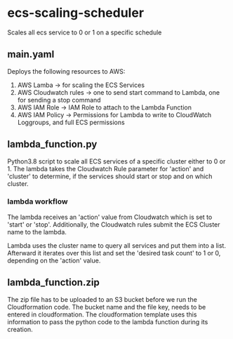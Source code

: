 # ecs-scaling-scheduler
Scales all ecs service to 0 or 1 on a specific schedule

## main.yaml
Deploys the following resources to AWS:
1. AWS Lamba -> for scaling the ECS Services
1. AWS Cloudwatch rules -> one to send start command to Lambda, one for sending a stop command
1. AWS IAM Role -> IAM Role to attach to the Lambda Function
1. AWS IAM Policy -> Permissions for Lambda to write to CloudWatch Loggroups, and full ECS permissions

## lambda_function.py
Python3.8 script to scale all ECS services of a specific cluster either to 0 or 1.
The lambda takes the Cloudwatch Rule parameter for 'action' and 'cluster' to determine,
if the services should start or stop and on which cluster.

### lambda workflow
The lambda receives an 'action' value from Cloudwatch which is set to 'start' or 'stop'.
Additionally, the Cloudwatch rules submit the ECS Cluster name to the lambda.

Lambda uses the cluster name to query all services and put them into a list. Afterward
it iterates over this list and set the 'desired task count' to 1 or 0, depending on the 'action' value.

## lambda_function.zip
The zip file has to be uploaded to an S3 bucket before we run the Cloudformation code. 
The bucket name and the file key, needs to be entered in cloudformation. The cloudformation template
uses this information to pass the python code to the lambda function during its creation.

